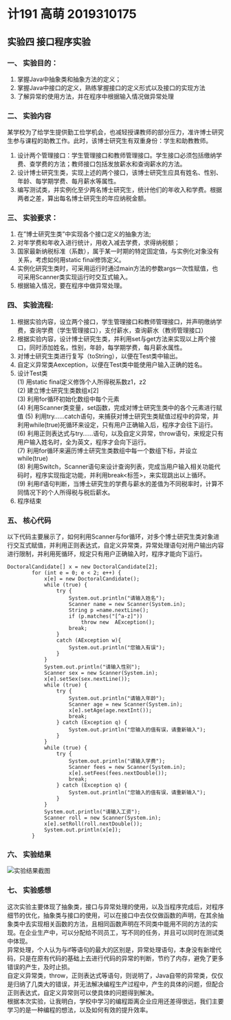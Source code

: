 # 计191 高萌 2019310175
## 实验四 接口程序实验

### 一、	实验目的： 
1.	掌握Java中抽象类和抽象方法的定义；  
2.	掌握Java中接口的定义，熟练掌握接口的定义形式以及接口的实现方法 
3.	了解异常的使用方法，并在程序中根据输入情况做异常处理 

### 二、	实验内容 
   某学校为了给学生提供勤工俭学机会，也减轻授课教师的部分压力，准许博士研究生参与课程的助教工作。此时，该博士研究生有双重身份：学生和助教教师。 
1.	设计两个管理接口：学生管理接口和教师管理接口。学生接口必须包括缴纳学费、查学费的方法；教师接口包括发放薪水和查询薪水的方法。 
2.	设计博士研究生类，实现上述的两个接口，该博士研究生应具有姓名、性别、年龄、每学期学费、每月薪水等属性。 
3.	编写测试类，并实例化至少两名博士研究生，统计他们的年收入和学费。根据两者之差，算出每名博士研究生的年应纳税金额。 

### 三、	实验要求： 
1.	在”博士研究生类”中实现各个接口定义的抽象方法; 
2.	对年学费和年收入进行统计，用收入减去学费，求得纳税额； 
3.	国家最新纳税标准（系数），属于某一时期的特定固定值，与实例化对象没有关系，考虑如何用static  final修饰定义。 
4.	实例化研究生类时，可采用运行时通过main方法的参数args一次性赋值，也可采用Scanner类实现运行时交互式输入。 
5.	根据输入情况，要在程序中做异常处理。 

### 四、	实验流程: 
1.	根据实验内容，设立两个接口，学生管理接口和教师管理接口，并声明缴纳学费，查询学费（学生管理接口），支付薪水，查询薪水（教师管理接口） 
2.	根据实验内容，设计博士研究生类，并利用set与get方法来实现以上两个接口，同时添加姓名，性别，年龄，每学期学费，每月薪水属性。 
3.	对博士研究生类进行复写（toString），以便在Test类中输出。 
4.	自定义异常类Aexception，以便在Test类中能使用户输入正确的姓名。 
5.	设计Test类  
(1)	用static  final定义修饰个人所得税系数z1，z2  
(2)	建立博士研究生类数组x[2]  
(3)	利用for循环初始化数组中每个元素  
(4)	利用Scanner类变量，set函数，完成对博士研究生类中的各个元素进行赋值 
(5)	利用try……catch语句，来捕获对博士研究生类赋值过程中的异常，并利用while(true)死循环来设定，只有用户正确输入后，程序才会往下运行。  
(6)	利用正则表达式与try……语句，以及自定义异常，throw语句，来规定只有用户输入姓名时，全为英文，程序才会向下运行。  
(7)	利用for循环来遍历博士研究生类数组中每一个数组下标，并设立while(true)  
(8)	利用Switch，Scanner语句来设计查询列表，完成当用户输入相关功能代码时，程序实现指定功能，并利用break<标签>，来实现跳出以上循环。  
(9)	利用if语句判断，当博士研究生的学费与薪水的差值为不同税率时，计算不同情况下的个人所得税与税后薪水。  
6.	程序结束 

### 五、	核心代码
以下代码主要展示了，如何利用Scanner与for循环，对多个博士研究生类对象进行交互式赋值，并利用正则表达式，自定义异常类，异常处理语句对用户输出内容进行限制，并利用死循环，规定只有用户正确输入时，程序才能向下运行。
```
DoctoralCandidate[] x = new DoctoralCandidate[2];
        for (int e = 0; e < 2; e++) {
            x[e] = new DoctoralCandidate();
            while (true) {
                try {
                    System.out.println("请输入姓名");
                    Scanner name = new Scanner(System.in);
                    String p =name.nextLine();
                    if (p.matches("[^a-z]"))
                        throw new  AException();
                    break;
                }
                catch (AException w){
                    System.out.println("您输入有误");
                }
            }
            System.out.println("请输入性别");
            Scanner sex = new Scanner(System.in);
            x[e].setSex(sex.nextLine());
            while (true) {
                try {
                    System.out.println("请输入年龄");
                    Scanner age = new Scanner(System.in);
                    x[e].setAge(age.nextInt());
                    break;
                } catch (Exception q) {
                    System.out.println("您输入的值有误，请重新输入");
                }
            }
            while (true) {
                try {
                    System.out.println("请输入学费");
                    Scanner fees = new Scanner(System.in);
                    x[e].setFees(fees.nextDouble());
                    break;
                } catch (Exception q) {
                    System.out.println("您输入的值有误，请重新输入");
                }
            }
            System.out.println("请输入工资");
            Scanner roll = new Scanner(System.in);
            x[e].setRoll(roll.nextDouble());
            System.out.println(x[e]);
        }
```

### 六、	实验结果
![实验结果截图]()

### 七、	实验感想
   这次实验主要体现了抽象类，接口与异常处理的使用，以及当程序完成后，对程序细节的优化，抽象类与接口的使用，可以在接口中去仅仅做函数的声明，在其余抽象类中去实现相关函数的方法，且相同函数声明在不同类中能用不同的方法的实现。在企业生产中，可以分配给不同员工，写不同的任务，并且可以同时在测试类中体现。  
   异常处理，个人认为与if等语句的最大的区别是，异常处理语句，本身没有新增代码，只是在原有代码的基础上去进行代码的异常的判断，节约了内存，避免了更多错误的产生，及时止损。  
   自定义异常类，throw，正则表达式等语句，则说明了，Java自带的异常类，仅仅是归纳了几类大的错误，并无法解决编程生产过程中，产生的具体的问题，但配合正则表达式，自定义异常则可以使具体的问题得到解决。  
   根据本次实验，让我明白，学校中学习的编程距离企业应用还差得很远，我们主要学习的是一种编程的想法，以及如何有效的提升效率。  

